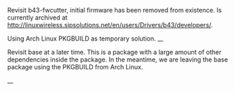 Revisit b43-fwcutter, initial firmware has been removed from existence. Is currently archived at http://linuxwireless.sipsolutions.net/en/users/Drivers/b43/developers/.

Using Arch Linux PKGBUILD as temporary solution.
__

Revisit base at a later time. This is a package with a large amount of other dependencies inside the package. In the meantime, we are leaving the base package using the PKGBUILD 
from Arch Linux.

__


